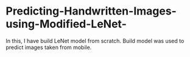 # Predicting-Handwritten-Images-using-Modified-LeNet-
In this, I have build LeNet model from scratch. Build model was used to predict images taken from mobile.
